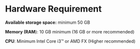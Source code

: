 # Hardware Requirement

**Available storage space:** minimum 50 GB

**Memory (RAM**): 10 GB minimum (16 GB or more recommended)

**CPU**: Minimum Intel Core i3™ or AMD FX (Higher recommended)
